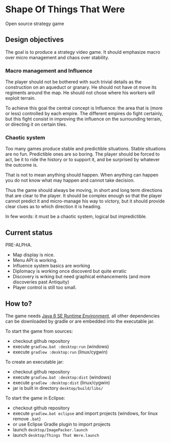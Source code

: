 Shape Of Things That Were
=========================

Open source strategy game

## Design objectives

The goal is to produce a strategy video game. It should emphasize macro over micro management and chaos over stability.

### Macro management and Influence
The player should not be bothered with such trivial details as the construction on an aqueduct or granary. He should not have ot move its regiments around the map. He should not chose where his workers will exploit terrain.

To achieve this goal the central concept is Influence: the area that is (more or less) controlled by each empire. The different empires do fight certainly, but this fight consist in improving the influence on the surrounding terrain, or directing it on certain tiles.

### Chaotic system
Too many games produce stable and predictible situations. Stable situations are no fun. Predictible ones are so boring. The player should be forced to act, be it to ride the history or to support it, and be surprised by whatever the outcome is.

That is not to mean anything should happen. When anything can happen you do not know what may happen and cannot take decision.

Thus the game should always be moving, in short and long term directions that are clear to the player. It should be complex enough so that the player cannot predict it and micro-manage his way to victory, but it should provide clear clues as to which direction it is heading.

In few words: it must be a chaotic system, logical but impredictible.

## Current status

PRE-ALPHA.

 * Map display is nice.
 * Menu API is working.
 * Influence system basics are working
 * Diplomacy is working once discoverd but quite erratic
 * Discovery is wrking but need graphical enhancements (and more discoveries past Antiquity)
 * Player control is still too small.

## How to?

The game needs [Java 8 SE Runtime Environment](http://www.oracle.com/technetwork/java/javase/downloads/jre8-downloads-2133155.html), all other dependencies can be downloaded by gradle or are embedded into the executable jar.

To start the game from sources:
 * checkout github repository
 * execute `gradlew.bat :desktop:run` (windows)
 * execute `gradlew :desktop:run` (linux/cygwin)

To create an executable jar:
 * checkout github repository
 * execute `gradlew.bat :desktop:dist` (windows)
 * execute `gradlew :desktop:dist` (linux/cygwin)
 * jar is built in directory `desktop/build/libs/`

To start the game in Eclipse:
 * checkout github repository
 * execute `gradlew.bat eclipse` and import projects (windows, for linux remove `.bat`)
 * or use Eclipse Gradle plugin to import projects
 * launch `desktop/ImagePacker.launch`
 * launch `desktop/Things That Were.launch`
